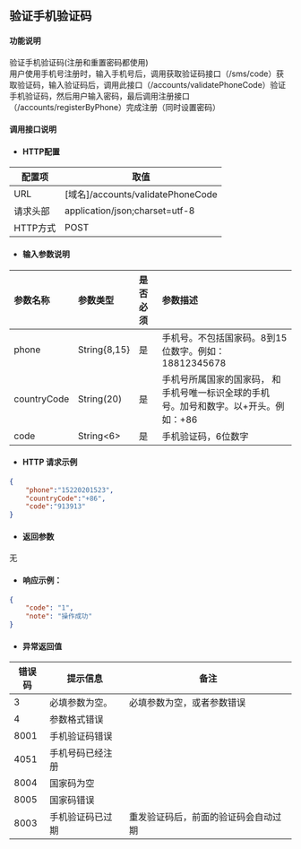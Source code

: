 ## 验证手机验证码

#### 功能说明

验证手机验证码\(注册和重置密码都使用\)  
用户使用手机号注册时，输入手机号后，调用获取验证码接口（/sms/code）获取验证码，输入验证码后，调用此接口（/accounts/validatePhoneCode）验证手机验证码，然后用户输入密码，最后调用注册接口（/accounts/registerByPhone）完成注册（同时设置密码）

#### 调用接口说明

* #### HTTP配置

| 配置项 | 取值 |
| --- | --- |
| URL | \[域名\]/accounts/validatePhoneCode |
| 请求头部 | application/json;charset=utf-8 |
| HTTP方式 | POST |

* #### 输入参数说明

| 参数名称 | 参数类型 | 是否必须 | 参数描述 |
| :--- | :--- | :--- | :--- |
| phone | String{8,15} | 是 | 手机号。不包括国家码。8到15位数字。例如：18812345678 |
| countryCode | String\(20\) | 是 | 手机号所属国家的国家码， 和手机号唯一标识全球的手机号。加号和数字。以+开头。例如：+86 |
| code | String&lt;6&gt; | 是 | 手机验证码，6位数字 |

* #### HTTP 请求示例

```json
{
    "phone":"15220201523",
    "countryCode":"+86",
    "code":"913913"
}
```

* #### 返回参数

无

* #### 响应示例：

```json
{
    "code": "1",
    "note": "操作成功"
}
```

* #### 异常返回值

| 错误码 | 提示信息 | 备注 |
| --- | --- | --- |
| 3 | 必填参数为空。 | 必填参数为空，或者参数错误 |
| 4 | 参数格式错误 |  |
| 8001 | 手机验证码错误 |  |
| 4051 | 手机号码已经注册 |  |
| 8004 | 国家码为空 |  |
| 8005 | 国家码错误 |  |
| 8003 | 手机验证码已过期 | 重发验证码后，前面的验证码会自动过期 |



